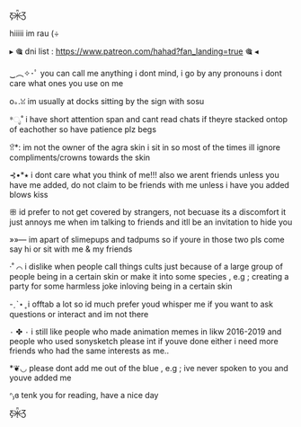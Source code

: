 Ƹ̵̡Ӝ̵̨̄Ʒ

hiiiii im rau (÷

▸ 🎕 dni list : https://www.patreon.com/hahad?fan_landing=true 🎕 ◂

‿︵✧･ﾟ you can call me anything i dont mind, i go by any pronouns i dont care what ones you use on me 

o｡.ꈍ im usually at docks sitting by the sign with sosu

*ೃ˚ i have short attention span and cant read chats if theyre stacked ontop of eachother so have patience plz begs

ꃋิ*: im not the owner of the agra skin i sit in so most of the times ill ignore compliments/crowns towards the skin 

⊰•*⭑ i dont care what you think of me!!! also we arent friends unless you have me added, do not claim to be friends with me unless i have you added  blows kiss

 ꕥ  id prefer to not get covered by strangers, not becuase its a discomfort it just annoys me when im talking to friends and itll be an invitation to hide you
 
»»— im apart of slimepups and tadpums so if youre in those two pls come say hi or sit with me & my friends 

‧˚ ⌒ i dislike when people call things cults just because of a large group of people being in a certain skin or make it into some species , e.g ; creating a party for some harmless joke inloving being in a certain skin

-ˏˋ⋆ ̥  i offtab a lot so id much prefer youd whisper me if you want to ask questions or interact and im not there 

٠ ✤ ٠ i still like people who made animation memes in likw 2016-2019 and people who used sonysketch please int if youve done either i need more friends who had the same interests as me..

*❦◡ please dont add me out of the blue , e.g ; ive never spoken to you and youve added me

ᐢ₎ɞ tenk you for reading, have a nice day

Ƹ̵̡Ӝ̵̨̄Ʒ
